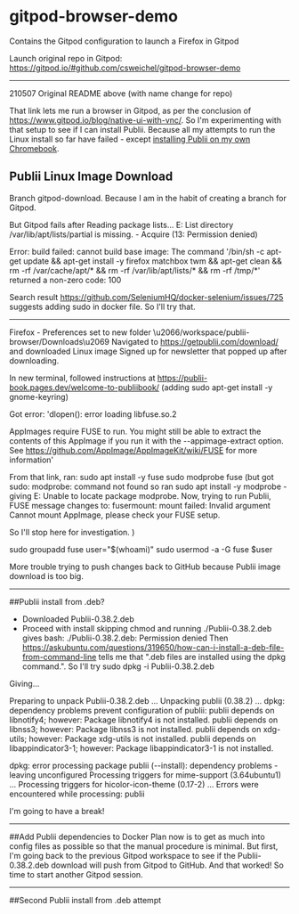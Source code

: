 # gitpod-browser-demo
Contains the Gitpod configuration to launch a Firefox in Gitpod

Launch original repo in Gitpod: https://gitpod.io/#github.com/csweichel/gitpod-browser-demo

***
210507 Original README above (with name change for repo)

That link lets me run a browser in Gitpod, as per the conclusion of https://www.gitpod.io/blog/native-ui-with-vnc/. So I'm experimenting with that setup to see if I can install Publii. Because all my attempts to run the Linux install so far have failed - except [installing Publii on my own Chromebook](https://publii-book.pages.dev/welcome-to-publiibook/).

## Publii Linux Image Download
Branch gitpod-download. Because I am in the habit of creating a branch for Gitpod.

But Gitpod fails after Reading package lists...
E: List directory /var/lib/apt/lists/partial is missing. - Acquire (13: Permission denied)


Error: build failed: cannot build base image: The command '/bin/sh -c apt-get update     && apt-get install -y firefox matchbox twm     && apt-get clean && rm -rf /var/cache/apt/* && rm -rf /var/lib/apt/lists/* && rm -rf /tmp/*' returned a non-zero code: 100

Search result https://github.com/SeleniumHQ/docker-selenium/issues/725 suggests adding sudo in docker file. So I'll try that.
***

Firefox - Preferences set to new folder \u2066/workspace/publii-browser/Downloads\u2069
Navigated to https://getpublii.com/download/ and downloaded Linux image
Signed up for newsletter that popped up after downloading.

In new terminal, followed instructions at https://publii-book.pages.dev/welcome-to-publiibook/ (adding sudo apt-get install -y gnome-keyring)

Got error:
'dlopen(): error loading libfuse.so.2

AppImages require FUSE to run. 
You might still be able to extract the contents of this AppImage 
if you run it with the --appimage-extract option. 
See https://github.com/AppImage/AppImageKit/wiki/FUSE 
for more information'

From that link, ran:
sudo apt install -y fuse
sudo modprobe fuse 
(but got sudo: modprobe: command not found so ran sudo apt install -y modprobe - giving E: Unable to locate package modprobe. Now, trying to run Publii, FUSE message changes to:
fusermount: mount failed: Invalid argument
Cannot mount AppImage, please check your FUSE setup.

So I'll stop here for investigation. )

sudo groupadd fuse
user="$(whoami)"
sudo usermod -a -G fuse $user

More trouble trying to push changes back to GitHub because Publii image download is too big. 

***
##Publii install from .deb?
- Downloaded Publii-0.38.2.deb
- Proceed with install skipping chmod and running ./Publii-0.38.2.deb
gives bash: ./Publii-0.38.2.deb: Permission denied
Then https://askubuntu.com/questions/319650/how-can-i-install-a-deb-file-from-command-line tells me that ".deb files are installed using the dpkg command.". So I'll try 
sudo dpkg -i Publii-0.38.2.deb

Giving...

Preparing to unpack Publii-0.38.2.deb ...
Unpacking publii (0.38.2) ...
dpkg: dependency problems prevent configuration of publii:
 publii depends on libnotify4; however:
  Package libnotify4 is not installed.
 publii depends on libnss3; however:
  Package libnss3 is not installed.
 publii depends on xdg-utils; however:
  Package xdg-utils is not installed.
 publii depends on libappindicator3-1; however:
  Package libappindicator3-1 is not installed.

dpkg: error processing package publii (--install):
 dependency problems - leaving unconfigured
Processing triggers for mime-support (3.64ubuntu1) ...
Processing triggers for hicolor-icon-theme (0.17-2) ...
Errors were encountered while processing:
 publii

I'm going to have a break!
***
##Add Publii dependencies to Docker
Plan now is to get as much into config files as possible so that the manual procedure is minimal. But first, I'm going back to the previous Gitpod workspace to see if the Publii-0.38.2.deb download will push from Gitpod to GitHub. And that worked! So time to start another Gitpod session.

***

##Second Publii install from .deb attempt
